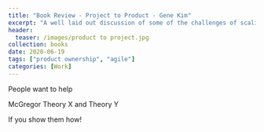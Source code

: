```yaml
---
title: "Book Review - Project to Product - Gene Kim"
excerpt: "A well laid out discussion of some of the challenges of scaling Agile"
header:
  teaser: /images/product to project.jpg
collection: books
date: 2020-06-19
tags: ["product ownership", "agile"]
categories: [Work]
---
```


People want to help

McGregor Theory X and Theory Y

If you show them how!
